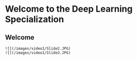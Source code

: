 # Welcome to the Deep Learning Specialization

## Welcome
	![](/images/video1/Slide2.JPG)
	![](/images/video1/Slide3.JPG)

